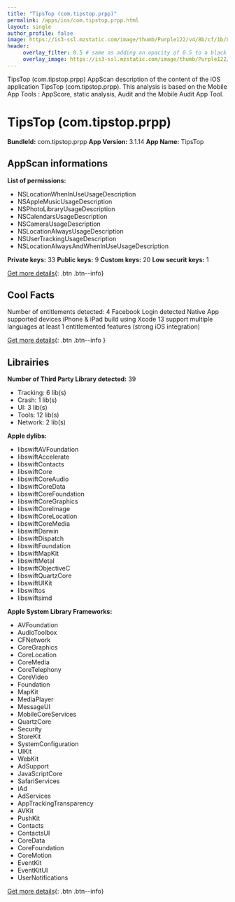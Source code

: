 ```yaml
---
title: "TipsTop (com.tipstop.prpp)"
permalink: /apps/ios/com.tipstop.prpp.html
layout: single
author_profile: false
image: https://is3-ssl.mzstatic.com/image/thumb/Purple122/v4/8b/cf/1b/8bcf1b3b-1b21-c4e1-5c6c-d84590fdd539/AppIcon-2-0-0-1x_U007emarketing-0-0-0-7-0-0-sRGB-0-0-0-GLES2_U002c0-512MB-85-220-0-0.png/512x512bb.jpg
header: 
     overlay_filter: 0.5 # same as adding an opacity of 0.5 to a black background
     overlay_image: https://is3-ssl.mzstatic.com/image/thumb/Purple122/v4/8b/cf/1b/8bcf1b3b-1b21-c4e1-5c6c-d84590fdd539/AppIcon-2-0-0-1x_U007emarketing-0-0-0-7-0-0-sRGB-0-0-0-GLES2_U002c0-512MB-85-220-0-0.png/512x512bb.jpg
---
```

TipsTop (com.tipstop.prpp) AppScan description of the content of the iOS application TipsTop (com.tipstop.prpp). This analysis is based on the Mobile App Tools : AppScore, static analysis, Audit and the Mobile Audit App Tool.

# TipsTop (com.tipstop.prpp)

**BundleId:** com.tipstop.prpp
**App Version:** 3.1.14
**App Name:** TipsTop


## AppScan informations 

**List of permissions:** 
- NSLocationWhenInUseUsageDescription
- NSAppleMusicUsageDescription
- NSPhotoLibraryUsageDescription
- NSCalendarsUsageDescription
- NSCameraUsageDescription
- NSLocationAlwaysUsageDescription
- NSUserTrackingUsageDescription
- NSLocationAlwaysAndWhenInUseUsageDescription
  
  
**Private keys:** 33
**Public keys:** 9
**Custom keys:** 20
**Low securit keys:** 1
  
[Get more details](/pricing.html){: .btn .btn--info}

## Cool Facts

Number of entitlements detected: 4
Facebook Login detected
Native App
supported devices iPhone & iPad
build using Xcode 13
support multiple languages
at least 1 entitlemented features (strong iOS integration)
  
[Get more details](/pricing.html){: .btn .btn--info }

## Librairies 
**Number of Third Party Library detected:** 39
- Tracking: 6 lib(s)
- Crash: 1 lib(s)
- UI: 3 lib(s)
- Tools: 12 lib(s)
- Network: 2 lib(s)


**Apple dylibs:**
- libswiftAVFoundation
- libswiftAccelerate
- libswiftContacts
- libswiftCore
- libswiftCoreAudio
- libswiftCoreData
- libswiftCoreFoundation
- libswiftCoreGraphics
- libswiftCoreImage
- libswiftCoreLocation
- libswiftCoreMedia
- libswiftDarwin
- libswiftDispatch
- libswiftFoundation
- libswiftMapKit
- libswiftMetal
- libswiftObjectiveC
- libswiftQuartzCore
- libswiftUIKit
- libswiftos
- libswiftsimd


**Apple System Library Frameworks:**
- AVFoundation
- AudioToolbox
- CFNetwork
- CoreGraphics
- CoreLocation
- CoreMedia
- CoreTelephony
- CoreVideo
- Foundation
- MapKit
- MediaPlayer
- MessageUI
- MobileCoreServices
- QuartzCore
- Security
- StoreKit
- SystemConfiguration
- UIKit
- WebKit
- AdSupport
- JavaScriptCore
- SafariServices
- iAd
- AdServices
- AppTrackingTransparency
- AVKit
- PushKit
- Contacts
- ContactsUI
- CoreData
- CoreFoundation
- CoreMotion
- EventKit
- EventKitUI
- UserNotifications


  
[Get more details](/pricing.html){: .btn .btn--info}

